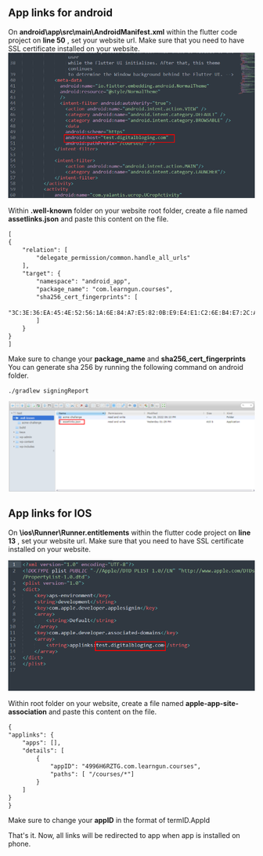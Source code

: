 ## App links for android

On **android\app\src\main\AndroidManifest.xml** within the flutter code project on **line 50** , set your website url. Make sure that you need to have SSL certificate installed on your website.
![91](../images/91.png)

Within **.well-known** folder on your website root folder, create a file named **assetlinks.json** and paste this content on the file.

	[
    {
        "relation": [
            "delegate_permission/common.handle_all_urls"
        ],
        "target": {
            "namespace": "android_app",
            "package_name": "com.learngun.courses",
            "sha256_cert_fingerprints": [
                "3C:3E:36:EA:45:4E:52:56:1A:6E:84:A7:E5:82:0B:E9:E4:E1:C2:6E:B4:E7:2C:AA:7C:B4:46:F6:65:34:18:0C"
            ]
        }
    }
    ]

Make sure to change your **package_name** and **sha256_cert_fingerprints**
You can generate sha 256 by running the following command on android folder.

	./gradlew signingReport

![92](../images/92.png)

## App links for IOS

On **\ios\Runner\Runner.entitlements** within the flutter code project on **line 13** , set your website url. Make sure that you need to have SSL certificate installed on your website.

![93](../images/93.png)

Within root folder on your website, create a file named **apple-app-site-association** and paste this content on the file.

	{
    "applinks": {
        "apps": [],
        "details": [
            {
                "appID": "4996H6RZTG.com.learngun.courses",
                "paths": [ "/courses/*"]
            }
        ]
    }
	}


Make sure to change your **appID** in the format of termID.AppId
 
That's it. Now, all links will be redirected to app when app is installed on phone.